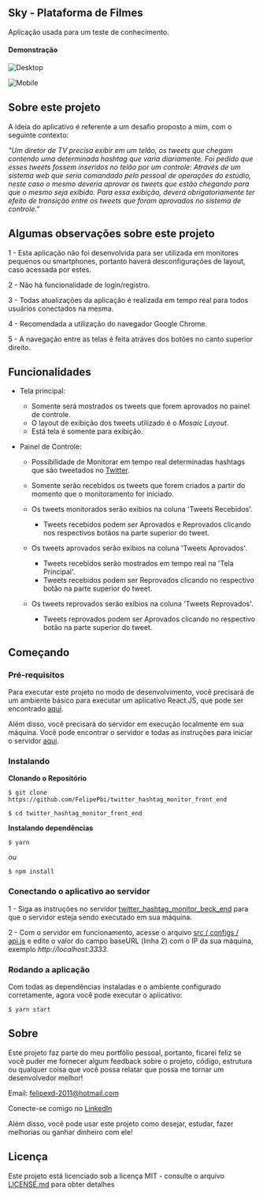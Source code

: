 ## Sky - Plataforma de Filmes

Aplicação usada para um teste de conhecimento.

#### Demonstração

![Desktop](https://github.com/FelipePbi/teste-sky/blob/main/demo/desktop.gif)

![Mobile](https://github.com/FelipePbi/teste-sky/blob/main/demo/mobile.gif)

## Sobre este projeto

A ideia do aplicativo é referente a um desafio proposto a mim, com o seguinte contexto:

_"Um diretor de TV precisa exibir em um telão, os tweets que chegam contendo uma determinada hashtag que varia diariamente. Foi pedido que esses tweets fossem inseridos no telão por um controle: Através de um sistema web que seria comandado pelo pessoal de operações do estúdio, neste caso o mesmo deveria aprovar os tweets que estão chegando para que o mesmo seja exibido. Para essa exibição, deverá obrigatoriamente ter efeito de transição entre os tweets que foram aprovados no sistema de controle."_

## Algumas observações sobre este projeto

1 - Esta aplicação não foi desenvolvida para ser utilizada em monitores pequenos ou smartphones, portanto haverá desconfigurações de layout, caso acessada por estes.

2 - Não há funcionalidade de login/registro.

3 - Todas atualizações da aplicação é realizada em tempo real para todos usuários conectados na mesma.

4 - Recomendada a utilização do navegador Google Chrome.

5 - A navegação entre as telas é feita atráves dos botões no canto superior direito.

## Funcionalidades

- Tela principal:

  - Somente será mostrados os tweets que forem aprovados no painel de controle.
  - O layout de exibição dos tweets utilizado é o _Mosaic Layout_.
  - Está tela é somente para exibição.

- Painel de Controle:

  - Possibilidade de Monitorar em tempo real determinadas hashtags que são tweetados no [Twitter](https://twitter.com/).
  - Somente serão recebidos os tweets que forem criados a partir do momento que o monitoramento for iniciado.

  - Os tweets monitorados serão exibios na coluna 'Tweets Recebidos'.

    - Tweets recebidos podem ser Aprovados e Reprovados clicando nos respectivos botãos na parte superior do tweet.

  - Os tweets aprovados serão exibios na coluna 'Tweets Aprovados'.

    - Tweets recebidos serão mostrados em tempo real na 'Tela Principal'.
    - Tweets recebidos podem ser Reprovados clicando no respectivo botão na parte superior do tweet.

  - Os tweets reprovados serão exibios na coluna 'Tweets Reprovados'.

    - Tweets reprovados podem ser Aprovados clicando no respectivo botão na parte superior do tweet.

## Começando

### Pré-requisitos

Para executar este projeto no modo de desenvolvimento, você precisará de um ambiente básico para executar um aplicativo React.JS, que pode ser encontrado [aqui](https://reactjs.org/docs/getting-started.html).

Além disso, você precisará do servidor em execução localmente em sua máquina. Você pode encontrar o servidor e todas as instruções para iniciar o servidor [aqui](https://github.com/FelipePbi/twitter_hashtag_monitor_beck_end).

### Instalando

**Clonando o Repositório**

```
$ git clone https://github.com/FelipePbi/twitter_hashtag_monitor_front_end

$ cd twitter_hashtag_monitor_front_end
```

**Instalando dependências**

```
$ yarn
```

_ou_

```
$ npm install
```

### Conectando o aplicativo ao servidor

1 - Siga as instruções no servidor [twitter_hashtag_monitor_beck_end](https://github.com/FelipePbi/twitter_hashtag_monitor_beck_end) para que o servidor esteja sendo executado em sua máquina.

2 - Com o servidor em funcionamento, acesse o arquivo [src / configs / api.js](https://github.com/FelipePbi/twitter_hashtag_monitor_front_end/blob/master/src/configs/defaultConfig.js) e edite o valor do campo baseURL (linha 2) com o IP da sua máquina, exemplo _http://localhost:3333_.

### Rodando a aplicação

Com todas as dependências instaladas e o ambiente configurado corretamente, agora você pode executar o aplicativo:

```
$ yarn start
```

## Sobre

Este projeto faz parte do meu portfólio pessoal, portanto, ficarei feliz se você puder me fornecer algum feedback sobre o projeto, código, estrutura ou qualquer coisa que você possa relatar que possa me tornar um desenvolvedor melhor!

Email: felipexd-2011@hotmail.com

Conecte-se comigo no [LinkedIn](https://www.linkedin.com/in/felipe-borges-pbi/)

Além disso, você pode usar este projeto como desejar, estudar, fazer melhorias ou ganhar dinheiro com ele!

## Licença

Este projeto está licenciado sob a licença MIT - consulte o arquivo [LICENSE.md](https://github.com/steniowagner/bon-appetit-app/blob/master/LICENSE) para obter detalhes
